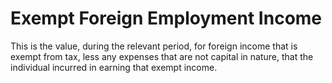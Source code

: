 # Exempt Foreign Employment Income
This is the value, during the relevant period, for foreign income that is exempt from tax, less any expenses that are not capital in nature, that the individual incurred in earning that exempt income.